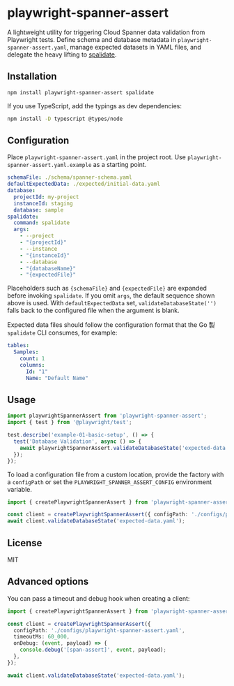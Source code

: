 # playwright-spanner-assert

A lightweight utility for triggering Cloud Spanner data validation from Playwright tests. Define schema and database metadata in `playwright-spanner-assert.yaml`, manage expected datasets in YAML files, and delegate the heavy lifting to [spalidate](https://www.npmjs.com/package/spalidate).

## Installation

```bash
npm install playwright-spanner-assert spalidate
```

If you use TypeScript, add the typings as dev dependencies:

```bash
npm install -D typescript @types/node
```

## Configuration

Place `playwright-spanner-assert.yaml` in the project root. Use `playwright-spanner-assert.yaml.example` as a starting point.

```yaml
schemaFile: ./schema/spanner-schema.yaml
defaultExpectedData: ./expected/initial-data.yaml
database:
  projectId: my-project
  instanceId: staging
  database: sample
spalidate:
  command: spalidate
  args:
    - --project
    - "{projectId}"
    - --instance
    - "{instanceId}"
    - --database
    - "{databaseName}"
    - "{expectedFile}"
```

Placeholders such as `{schemaFile}` and `{expectedFile}` are expanded before invoking `spalidate`. If you omit `args`, the default sequence shown above is used. With `defaultExpectedData` set, `validateDatabaseState('')` falls back to the configured file when the argument is blank.

Expected data files should follow the configuration format that the Go 製 `spalidate` CLI consumes, for example:

```yaml
tables:
  Samples:
    count: 1
    columns:
      Id: "1"
      Name: "Default Name"
```

## Usage

```ts
import playwrightSpannerAssert from 'playwright-spanner-assert';
import { test } from '@playwright/test';

test.describe('example-01-basic-setup', () => {
  test('Database Validation', async () => {
    await playwrightSpannerAssert.validateDatabaseState('expected-data.yaml');
  });
});
```

To load a configuration file from a custom location, provide the factory with a `configPath` or set the `PLAYWRIGHT_SPANNER_ASSERT_CONFIG` environment variable.

```ts
import { createPlaywrightSpannerAssert } from 'playwright-spanner-assert';

const client = createPlaywrightSpannerAssert({ configPath: './configs/playwright-spanner-assert.yaml' });
await client.validateDatabaseState('expected-data.yaml');
```

## License

MIT

## Advanced options

You can pass a timeout and debug hook when creating a client:

```ts
import { createPlaywrightSpannerAssert } from 'playwright-spanner-assert';

const client = createPlaywrightSpannerAssert({
  configPath: './configs/playwright-spanner-assert.yaml',
  timeoutMs: 60_000,
  onDebug: (event, payload) => {
    console.debug('[span-assert]', event, payload);
  },
});

await client.validateDatabaseState('expected-data.yaml');
```
